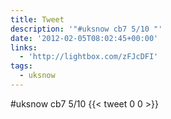 ```yaml
---
title: Tweet
description: '"#uksnow cb7 5/10 "'
date: '2012-02-05T08:02:45+00:00'
links:
  - 'http://lightbox.com/zFJcDFI'
tags:
  - uksnow
---
```

#uksnow cb7 5/10 
      {{< tweet 0 0 >}}
    
